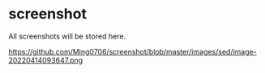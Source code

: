 # screenshot
All screenshots will be stored here.


https://github.com/Ming0706/screenshot/blob/master/images/sed/image-20220414093647.png
